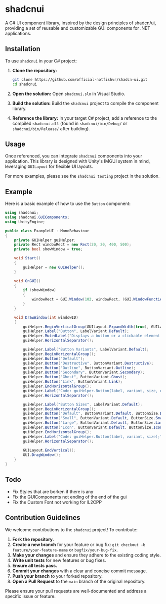 # shadcnui

A C# UI component library, inspired by the design principles of shadcn/ui, providing a set of reusable and customizable GUI components for .NET applications.

## Installation

To use `shadcnui` in your C# project:

1.  **Clone the repository:**
    ```bash
    git clone https://github.com/official-notfishvr/shadcn-ui.git
    cd shadcnui
    ```

2.  **Open the solution:**
    Open `shadcnui.sln` in Visual Studio.

3.  **Build the solution:**
    Build the `shadcnui` project to compile the component library.

4.  **Reference the library:**
    In your target C# project, add a reference to the compiled `shadcnui.dll` (found in `shadcnui/bin/Debug/` or `shadcnui/bin/Release/` after building).

## Usage

Once referenced, you can integrate `shadcnui` components into your application. This library is designed with Unity's IMGUI system in mind, leveraging `GUILayout` for flexible UI layouts.

For more examples, please see the `shadcnui testing` project in the solution.

## Example

Here is a basic example of how to use the `Button` component:

```csharp
using shadcnui;
using shadcnui.GUIComponents;
using UnityEngine;

public class ExampleUI : MonoBehaviour
{
    private GUIHelper guiHelper;
    private Rect windowRect = new Rect(20, 20, 400, 500);
    private bool showWindow = true;

    void Start()
    {
        guiHelper = new GUIHelper();
    }

    void OnGUI()
    {
        if (showWindow)
        {
            windowRect = GUI.Window(102, windowRect, (GUI.WindowFunction)DrawWindow, "Button Demo");
        }
    }

    void DrawWindow(int windowID)
    {
        guiHelper.BeginVerticalGroup(GUILayout.ExpandWidth(true), GUILayout.ExpandHeight(true));
        guiHelper.Label("Button", LabelVariant.Default);
        guiHelper.MutedLabel("Displays a button or a clickable element that activates an event.");
        guiHelper.HorizontalSeparator();

        guiHelper.Label("Button Variants", LabelVariant.Default);
        guiHelper.BeginHorizontalGroup();
        guiHelper.Button("Default");
        guiHelper.Button("Destructive", ButtonVariant.Destructive);
        guiHelper.Button("Outline", ButtonVariant.Outline);
        guiHelper.Button("Secondary", ButtonVariant.Secondary);
        guiHelper.Button("Ghost", ButtonVariant.Ghost);
        guiHelper.Button("Link", ButtonVariant.Link);
        guiHelper.EndHorizontalGroup();
        guiHelper.Label("Code: guiHelper.Button(label, variant, size, onClick, disabled);", LabelVariant.Muted);
        guiHelper.HorizontalSeparator();

        guiHelper.Label("Button Sizes", LabelVariant.Default);
        guiHelper.BeginHorizontalGroup();
        guiHelper.Button("Default", ButtonVariant.Default, ButtonSize.Default);
        guiHelper.Button("Small", ButtonVariant.Default, ButtonSize.Small);
        guiHelper.Button("Large", ButtonVariant.Default, ButtonSize.Large);
        guiHelper.Button("Icon", ButtonVariant.Default, ButtonSize.Icon);
        guiHelper.EndHorizontalGroup();
        guiHelper.Label("Code: guiHelper.Button(label, variant, size);", LabelVariant.Muted);
        guiHelper.HorizontalSeparator();
        
        GUILayout.EndVertical();
        GUI.DragWindow();
    }
}
```

## Todo

* Fix Styles that are borken if there is any
* Fix the GUIComponents not ending of the end of the gui
* Fix the Custom Font not working for IL2CPP

## Contribution Guidelines

We welcome contributions to the `shadcnui` project! To contribute:

1.  **Fork the repository.**
2.  **Create a new branch** for your feature or bug fix: `git checkout -b feature/your-feature-name` or `bugfix/your-bug-fix`.
3.  **Make your changes** and ensure they adhere to the existing coding style.
4.  **Write unit tests** for new features or bug fixes.
5.  **Ensure all tests pass.**
6.  **Commit your changes** with a clear and concise commit message.
7.  **Push your branch** to your forked repository.
8.  **Open a Pull Request** to the `main` branch of the original repository.

Please ensure your pull requests are well-documented and address a specific issue or feature.
